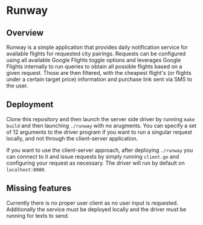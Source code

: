 # Runway

## Overview
Runway is a simple application that provides daily notification service for available flights for requested city pairings. 
Requests can be configured using all available Google Flights toggle options and leverages Google Flights internally to run queries to obtain all possible flights based on a given request. 
Those are then filtered, with the cheapest flight's (or flights under a certain target price) information and purchase link sent via SMS to the user. 

## Deployment
Clone this repository and then launch the server side driver by running ```make build``` and then launching ```./runway``` with no arugments. 
You can specify a set of 12 arguments to the driver program if you want to run a singular request locally, and not through the client-server application. 

If you want to use the client-server approach, after deploying ```./runway``` you can connect to it and issue requests by simply running ```client.go``` and configuring your request as necessary. The driver will run by default on ```localhost:8080```. 

## Missing features
Currently there is no proper user client as no user input is requested. Additionally the service must be deployed locally and the driver must be running for texts to send. 
